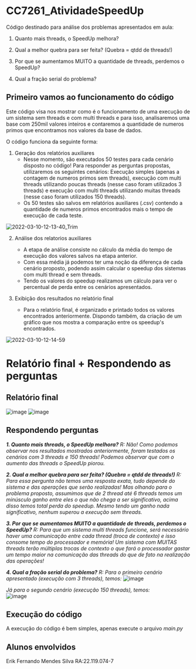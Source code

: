 # CC7261_AtividadeSpeedUp

Código destinado para análise dos problemas apresentados em aula:
 1. Quanto mais threads, o SpeedUp melhora?
 
 2. Qual a melhor quebra para ser feita? (Quebra = qtdd de threads!)

 3. Por que se aumentamos MUITO a quantidade de threads, perdemos o SpeedUp?
 
 4. Qual a fração serial do problema?


## Primeiro vamos ao funcionamento do código

Este código visa nos mostrar como é o funcionamento de uma execução de um sistema sem threads e com multi threads e para isso, analisaremos uma base com 250mil valores inteiros e contaremos a quantidade de numeros primos que encontramos nos valores da base de dados.

O código funciona da seguinte forma:

  1. Geração dos relatórios auxiliares
     - Nesse momento, são executados 50 testes para cada cenário disposto no código! Para responder as perguntas propostas, utilizaremos os seguintes cenários: Execução simples (apenas a contagem de numeros primos sem threads), execução com multi threads utilizando poucas threads (nesse caso foram utilizados 3 threads) e execução com multi threads utilizando muitas threads (nesse caso foram utilizados 150 threads).
     - Os 50 testes são salvos em relatórios auxiliares (.csv) contendo a quantidade de numeros primos encontrados mais o tempo de execução de cada teste.
     
![2022-03-10-12-13-40_Trim](https://user-images.githubusercontent.com/70040215/157693185-93de9bc8-1125-4aa4-8d94-fd3f55950c52.gif)


  2. Análise dos relatorios auxiliares
     - A etapa de análise consiste no cálculo da média do tempo de execução dos valores salvos na etapa anterior.
     - Com essa média já podemos ter uma noção da diferença de cada cenário proposto, podendo assim calcular o speedup dos sistemas com multi thread e sem threads.
     - Tendo os valores do speedup realizamos um cálculo para ver o percentual de perda entre os cenários apresentados.

  3. Exibição dos resultados no relatório final
     - Para o relatório final, é organizado e printado todos os valores encontrados anteriormente. Dispondo também, da criação de um gráfico que nos mostra a comparação entre os speedup's encontrados.


![2022-03-10-12-14-59](https://user-images.githubusercontent.com/70040215/157693391-62001d7e-55f1-45ec-995d-3af6528f05e2.gif)


# Relatório final + Respondendo as perguntas 

## Relatório final

 ![image](https://user-images.githubusercontent.com/70040215/157695545-7fd72aed-e8e3-433a-973e-03c6b94de253.png)
 ![image](https://user-images.githubusercontent.com/70040215/157695594-be0bf088-38b0-46d5-8f81-26022d9d00d3.png)
 
## Respondendo perguntas

***1. Quanto mais threads, o SpeedUp melhora?***
 *R: Não! Como podemos observar nos resultados mostrados anteriormente, foram testados os cenários com 3 threads e 150 threads! Podemos observar que com o aumento das threads o SpeedUp piorou.*
 
 ***2. Qual a melhor quebra para ser feita? (Quebra = qtdd de threads!)***
 *R: Para essa pergunta não temos uma resposta exata, tudo depende do sistema e das operações que serão realizadas! Mas olhando para o problema proposto, assumimos que de 2 thread até 6 threads temos um minúsculo ganho entre eles o que não chega a ser significativo, acima disso temos total perda do speedup. Mesmo tendo um ganho nada significativo, nenhum superou a execução sem threads.*

 ***3. Por que se aumentamos MUITO a quantidade de threads, perdemos o SpeedUp?***
 *R: Para que um sistema multi threads funcione, será necessário haver uma comunicação entre cada thread (troca de contexto) e isso consome tempo do processador e memória! Um sistema com MUITAS threads terão múltiplas trocas de contexto o que fará o processador gastar um tempo maior na comunicação das threads do que de fato na realização das operações!*
 
 ***4. Qual a fração serial do problema?***
 *R: Para o primeiro cenário apresentado (execução com 3 threads), temos:* ![image](https://user-images.githubusercontent.com/70040215/157707933-67f051ae-80ef-40b5-85cb-d8497216f2dd.png)

*Já para o segundo cenário (execução 150 threads), temos:*                                                 
![image](https://user-images.githubusercontent.com/70040215/157708079-d6850af7-4711-4371-97da-6ddb338f6702.png)

 
 
## Execução do código

A execução do código é bem simples, apenas execute o arquivo *main.py*

## Alunos envolvidos

Erik Fernando Mendes Silva RA:22.119.074-7



